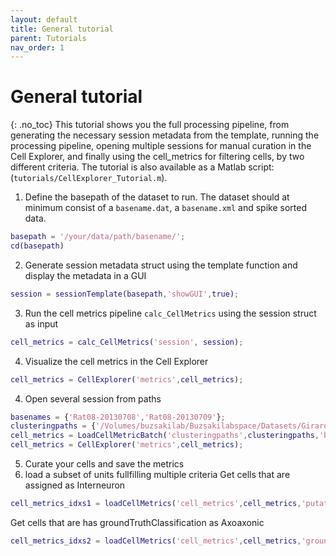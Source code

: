 ```yaml
---
layout: default
title: General tutorial
parent: Tutorials
nav_order: 1
---
```

# General tutorial
{: .no_toc}
This tutorial shows you the full processing pipeline, from generating the necessary session metadata from the template, running the processing pipeline, opening multiple sessions for manual curation in the Cell Explorer, and finally using the cell_metrics for filtering cells, by two different criteria. The tutorial is also available as a Matlab script: (`tutorials/CellExplorer_Tutorial.m`).

1. Define the basepath of the dataset to run. The dataset should at minimum consist of a `basename.dat`, a `basename.xml` and spike sorted data.
```m
basepath = '/your/data/path/basename/';
cd(basepath)
```
2. Generate session metadata struct using the template function and display the metadata in a GUI
```m
session = sessionTemplate(basepath,'showGUI',true);
```
3. Run the cell metrics pipeline `calc_CellMetrics` using the session struct as input
```m
cell_metrics = calc_CellMetrics('session', session);
```
4. Visualize the cell metrics in the Cell Explorer
```m
cell_metrics = CellExplorer('metrics',cell_metrics); 
```
4. Open several session from paths
```m
basenames = {'Rat08-20130708','Rat08-20130709'};
clusteringpaths = {'/Volumes/buzsakilab/Buzsakilabspace/Datasets/GirardeauG/Rat08/Rat08-20130708','/Volumes/buzsakilab/Buzsakilabspace/Datasets/GirardeauG/Rat08/Rat08-20130709'};
cell_metrics = LoadCellMetricBatch('clusteringpaths',clusteringpaths,'basenames',basenames);
cell_metrics = CellExplorer('metrics',cell_metrics);
```

5. Curate your cells and save the metrics 
6. load a subset of units fullfilling multiple criteria 
Get cells that are assigned as Interneuron
```m
cell_metrics_idxs1 = loadCellMetrics('cell_metrics',cell_metrics,'putativeCellType',{'Interneuron'});
```
Get cells that are has groundTruthClassification as Axoaxonic
```m
cell_metrics_idxs2 = loadCellMetrics('cell_metrics',cell_metrics,'groundTruthClassification',{'Axoaxonic'});
```
